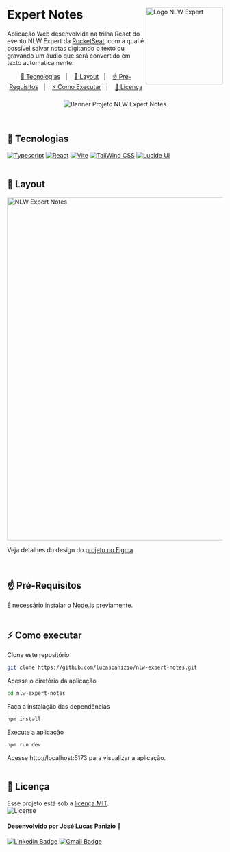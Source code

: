 <!-- 
<p>
  <img src="https://i.postimg.cc/HnHjH416/rocketseat-logo.png" alt="Logo RocketSeat" width="200" align="left" style="padding-top:13px">
  <img src="https://i.postimg.cc/m2pHLtyQ/nlw-expert.png" alt="Logo NLW SpaceTime" tittle="Logo NLW Expert" width="180" align="right">
</p>
<br>
-->

<div>
  <img src="https://i.postimg.cc/m2pHLtyQ/nlw-expert.png" alt="Logo NLW Expert" tittle="Logo NLW Expert" width="180" align="right">
  <h1 align="left">Expert Notes</h1>
</div>
<p align="left">
  Aplicação Web desenvolvida na trilha React do evento NLW Expert da <a href="https://www.rocketseat.com.br/">RocketSeat</a>, com a qual é possível salvar notas digitando o texto ou gravando um áudio que será convertido em texto automaticamente.
</p>

<p align="center">
  <a href="#-tecnologias">🚀 Tecnologias</a>&nbsp;&nbsp;&nbsp;|&nbsp;&nbsp;&nbsp;
  <a href="#--layout">🎨 Layout</a>&nbsp;&nbsp;&nbsp;|&nbsp;&nbsp;&nbsp;
  <a href="#-pré-requisitos">☝ Pré-Requisitos</a>&nbsp;&nbsp;&nbsp;|&nbsp;&nbsp;&nbsp;
  <a href="#-como-executar">⚡ Como Executar</a>&nbsp;&nbsp;&nbsp;|&nbsp;&nbsp;&nbsp;
  <a href="#-licença">📜 Licença</a>
  <br><br>
  <img src="https://github.com/lucaspanizio/nlw-expert-notes/assets/32407181/d30d8507-2327-4c0d-b495-e9f19190783a" alt="Banner Projeto NLW Expert Notes" title="Banner Projeto NLW Expert Notes">  
</p>
<br>

## 🚀 Tecnologias
<div>
  <a href="https://www.typescriptlang.org/" target="_blank"><img src="https://img.shields.io/badge/Typescript-%233178C6?style=for-the-badge&logo=Typescript&logoColor=%23fff" alt="Typescript"/></a>
  <a href="https://react.dev/" target="_blank"><img src="https://img.shields.io/badge/React-20232A?style=for-the-badge&logo=react&logoColor=61DAFB" alt="React"/></a>
  <a href="https://vitejs.dev/" target="_blank"><img src="https://img.shields.io/badge/Vite-%23646CFF?style=for-the-badge&logo=vite&logoColor=%23ffc720" alt="Vite"/></a>
  <a href="https://tailwindcss.com/" target="_blank"><img src="https://img.shields.io/badge/tailwindcss-%2338B2AC.svg?style=for-the-badge&logo=tailwind-css&logoColor=white" alt="TailWind CSS"></a>
  <a href="https://lucide.dev/" target="_blank"><img src="https://img.shields.io/badge/radix%20ui-161618.svg?style=for-the-badge&logo=radix-ui&logoColor=white" alt="Lucide UI"/></a>
</div>
<br>

## 🎨 Layout
<img src="https://github.com/lucaspanizio/nlw-expert-notes/assets/32407181/fdce046a-5626-4793-9bdd-67ee14a8d87e" alt="NLW Expert Notes" tittle="Web" width="800">
<p>Veja detalhes do design do <a href="https://www.figma.com/community/file/1336456128647909148/nlw-expert-notes">projeto no Figma</a></p>
<br>

## ☝ Pré-Requisitos

É necessário instalar o <a href="https://nodejs.org/en">Node.js</a> previamente.
<br><br>

## ⚡ Como executar 

Clone este repositório

```bash
git clone https://github.com/lucaspanizio/nlw-expert-notes.git
```

Acesse o diretório da aplicação

```bash
cd nlw-expert-notes
```

Faça a instalação das dependências

```bash
npm install
```

Execute a aplicação

```bash
npm run dev
```

Acesse http://localhost:5173 para visualizar a aplicação.
<br><br>

<!-- 
## 🔮 Implementações futuras:
- [ ] edição de nota gravada
- [ ] guardar nota com audio e reproduzí-lo
- [ ] guardar nota mista com audio e texto
<br> 
-->

## 📜 Licença

<p>Esse projeto está sob a <a href="https://github.com/lucaspanizio/nlw-expert-notes/blob/main/LICENSE">licença MIT</a>.<br>
<img alt="License" src="https://img.shields.io/static/v1?label=license&message=MIT&color=49AA26&labelColor=000000">
</p>

#### Desenvolvido por José Lucas Panizio 🖖

[![Linkedin Badge](https://img.shields.io/badge/-LinkedIn-blue?style=flat-square&logo=Linkedin&logoColor=white&link=https://www.linkedin.com/in/lucaspanizio/)](https://www.linkedin.com/in/lucaspanizio/)
[![Gmail Badge](https://img.shields.io/badge/-Gmail-ff0000?style=flat-square&labelColor=ff0000&logo=gmail&logoColor=white&link=mailto:lucaspanizio@gmail.com)](mailto:lucaspanizio@gmail.com)
